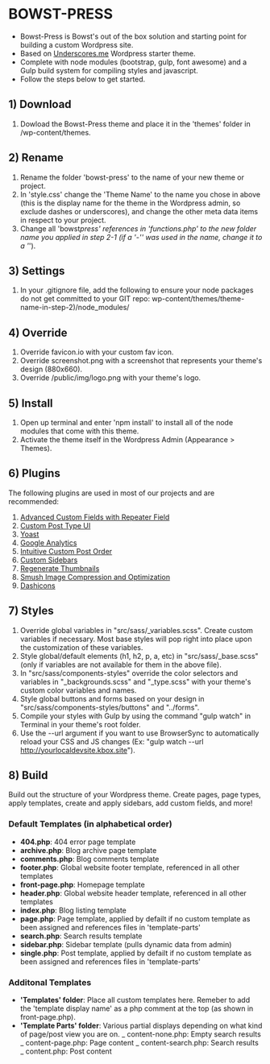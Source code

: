 # BOWST-PRESS

*   Bowst-Press is Bowst's out of the box solution and starting point for building a custom Wordpress site.
*   Based on [Underscores.me](http://underscores.me) Wordpress starter theme.
*   Complete with node modules (bootstrap, gulp, font awesome) and a Gulp build system for compiling styles and javascript.
*   Follow the steps below to get started.

## 1) Download

1.  Dowload the Bowst-Press theme and place it in the 'themes' folder in /wp-content/themes.

## 2) Rename

1.  Rename the folder 'bowst-press' to the name of your new theme or project.
2.  In 'style.css' change the 'Theme Name' to the name you chose in above (this is the display name for the theme in the Wordpress admin, so exclude dashes or underscores), and change the other meta data items in respect to your project.
3.  Change all 'bowst*press' references in 'functions.php' to the new folder name you applied in step 2-1 (if a '-'' was used in the name, change it to a '*').

## 3) Settings

1.  In your .gitignore file, add the following to ensure your node packages do not get committed to your GIT repo:
    wp-content/themes/theme-name-in-step-2)/node_modules/

## 4) Override

1.  Override favicon.io with your custom fav icon.
2.  Override screenshot.png with a screenshot that represents your theme's design (880x660).
3.  Override /public/img/logo.png with your theme's logo.

## 5) Install

1.  Open up terminal and enter 'npm install' to install all of the node modules that come with this theme.
2.  Activate the theme itself in the Wordpress Admin (Appearance > Themes).

## 6) Plugins

The following plugins are used in most of our projects and are recommended:

1.  [Advanced Custom Fields with Repeater Field](https://wordpress.org/plugins/advanced-custom-fields/)
2.  [Custom Post Type UI](https://wordpress.org/plugins/custom-post-type-ui/)
3.  [Yoast](https://wordpress.org/plugins/wordpress-seo/)
4.  [Google Analytics](https://wordpress.org/plugins/google-analytics-dashboard-for-wp/)
5.  [Intuitive Custom Post Order](https://wordpress.org/plugins/intuitive-custom-post-order/)
6.  [Custom Sidebars](https://wordpress.org/plugins/custom-sidebars/)
7.  [Regenerate Thumbnails](https://wordpress.org/plugins/regenerate-thumbnails/)
8.  [Smush Image Compression and Optimization](https://wordpress.org/plugins/wp-smushit/)
9.  [Dashicons](https://developer.wordpress.org/resource/dashicons/#arrow-left-alt)

## 7) Styles

1.  Override global variables in "src/sass/\_variables.scss". Create custom variables if necessary. Most base styles will pop right into place upon the customization of these variables.
2.  Style global/default elements (h1, h2, p, a, etc) in "src/sass/\_base.scss" (only if variables are not available for them in the above file).
3.  In "src/sass/components-styles" override the color selectors and variables in "\_backgrounds.scss" and "\_type.scss" with your theme's custom color variables and names.
4.  Style global buttons and forms based on your design in "src/sass/components-styles/buttons" and "../forms".
5.  Compile your styles with Gulp by using the command "gulp watch" in Terminal in your theme's root folder.
6.  Use the --url argument if you want to use BrowserSync to automatically reload your CSS and JS changes (Ex: "gulp watch --url http://yourlocaldevsite.kbox.site").

## 8) Build

Build out the structure of your Wordpress theme. Create pages, page types, apply templates, create and apply sidebars, add custom fields, and more!

### Default Templates (in alphabetical order)

*   **404.php**: 404 error page template
*   **archive.php**: Blog archive page template
*   **comments.php**: Blog comments template
*   **footer.php**: Global website footer template, referenced in all other templates
*   **front-page.php**: Homepage template
*   **header.php**: Global website header template, referenced in all other templates
*   **index.php**: Blog listing template
*   **page.php**: Page template, applied by defailt if no custom template as been assigned and references files in 'template-parts'
*   **search.php**: Search results template
*   **sidebar.php**: Sidebar template (pulls dynamic data from admin)
*   **single.php**: Post template, applied by defailt if no custom template as been assigned and references files in 'template-parts'

### Additonal Templates

*   **'Templates' folder**: Place all custom templates here. Remeber to add the 'template display name' as a php comment at the top (as shown in front-page.php).
*   **'Template Parts' folder**: Various partial displays depending on what kind of page/post view you are on.
    _ content-none.php: Empty search results
    _ content-page.php: Page content
    _ content-search.php: Search results
    _ content.php: Post content
